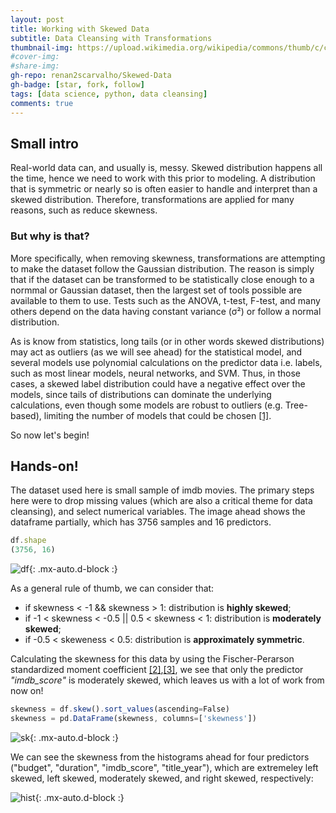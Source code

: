 ```yaml
---
layout: post
title: Working with Skewed Data
subtitle: Data Cleansing with Transformations
thumbnail-img: https://upload.wikimedia.org/wikipedia/commons/thumb/c/c3/Python-logo-notext.svg/1024px-Python-logo-notext.svg.png
#cover-img: 
#share-img: 
gh-repo: renan2scarvalho/Skewed-Data
gh-badge: [star, fork, follow]
tags: [data science, python, data cleansing]
comments: true
---
```


## Small intro

Real-world data can, and usually is, messy. Skewed distribution happens all the time, hence we need to work with this prior to modeling. A distribution
that is symmetric or nearly so is often easier to handle and interpret than a skewed distribution. Therefore, transformations are applied for many reasons, 
such as reduce skewness.

### But why is that?

More specifically, when removing skewness, transformations are attempting to make the dataset follow the Gaussian distribution.
The reason is simply that if the dataset can be transformed to be statistically close enough to a normmal or Gaussian dataset, then the largest set of
tools possible are available to them to use. Tests such as the ANOVA, t-test, F-test, and many others depend on the data having constant variance (σ²)
or follow a normal distribution.

As is know from statistics, long tails (or in other words skewed distributions) may act as outliers (as we will see ahead) for the statistical model, 
and several models use polynomial calculations on the predictor data i.e. labels, such as most linear models, neural networks, and SVM. 
Thus, in those cases, a skewed label distribution could have a negative effect over the models, since tails of distributions can dominate 
the underlying calculations, even though some models are robust to outliers (e.g. Tree-based), limiting the number of models that could be 
chosen [[1]](https://towardsdatascience.com/skewed-data-a-problem-to-your-statistical-model-9a6b5bb74e37).

So now let's begin!

## Hands-on!

The dataset used here is small sample of imdb movies. The primary steps here were to drop missing values (which are also a critical theme for data
cleansing), and select numerical variables. The image ahead shows the dataframe partially, which has 3756 samples and 16 predictors.

```javascript
df.shape
(3756, 16)
```

![df](https://user-images.githubusercontent.com/63553829/91345851-64d58380-e7b6-11ea-9670-ecb355ed8f80.png){: .mx-auto.d-block :}

As a general rule of thumb, we can consider that:
- if skewness < -1 && skewness > 1: distribution is **highly skewed**;
- if -1 < skewness < -0.5 || 0.5 < skewness < 1: distribution is **moderately skewed**;
- if -0.5 < skeweness < 0.5: distribution is **approximately symmetric**.

Calculating the skewness for this data by using the Fischer-Perarson standardized moment coefficient [[2]](https://pandas.pydata.org/pandas-docs/stable/reference/api/pandas.DataFrame.skew.html),[[3]](https://medium.com/@ODSC/transforming-skewed-data-for-machine-learning-90e6cc364b0), we see that only the predictor *"imdb_score"* is moderately skewed, which leaves us with a lot of work from now on!

```javascript
skewness = df.skew().sort_values(ascending=False)
skewness = pd.DataFrame(skewness, columns=['skewness'])
```

![sk](https://user-images.githubusercontent.com/63553829/91346892-dfeb6980-e7b7-11ea-9775-0b9c8c52dfbe.png){: .mx-auto.d-block :}

We can see the skewness from the histograms ahead for four predictors ("budget", "duration", "imdb_score", "title_year"), which are extremeley left
skewed, left skewed, moderately skewed, and  right skewed, respectively:

![hist](https://user-images.githubusercontent.com/63553829/91347239-5ee0a200-e7b8-11ea-87c5-04cd529c779c.png){: .mx-auto.d-block :}

